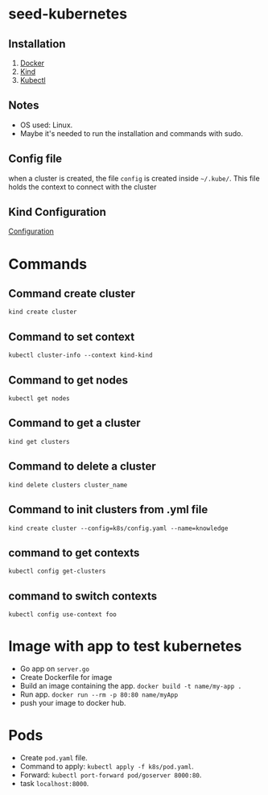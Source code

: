 # seed-kubernetes

## Installation
1. [Docker](https://docs.docker.com/compose/install/)
2. [Kind](https://kind.sigs.k8s.io/docs/user/quick-start)
3. [Kubectl](https://kubernetes.io/docs/reference/kubectl/)

## Notes
* OS used: Linux.
* Maybe it's needed to run the installation and commands with sudo.

## Config file
when a cluster is created, the file `config` is created inside `~/.kube/`. This file holds the context to connect with the cluster

## Kind Configuration
[Configuration](https://kind.sigs.k8s.io/docs/user/configuration/)

# Commands

## Command create cluster
`kind create cluster`
## Command to set context
`kubectl cluster-info --context kind-kind`
## Command to get nodes
`kubectl get nodes`
## Command to get a cluster
`kind get clusters`
## Command to delete a cluster
`kind delete clusters cluster_name`
## Command to init clusters from .yml file
`kind create cluster --config=k8s/config.yaml --name=knowledge`
## command to get contexts
`kubectl config get-clusters`
## command to switch contexts
`kubectl config use-context foo`

# Image with app to test kubernetes
* Go app on `server.go`
* Create Dockerfile for image
* Build an image containing the app. `docker build -t name/my-app .`
* Run app. `docker run --rm -p 80:80 name/myApp`
* push your image to docker hub.

# Pods
* Create `pod.yaml` file.
* Command to apply: `kubectl apply -f k8s/pod.yaml`.
* Forward: `kubectl port-forward pod/goserver 8000:80`.
* task `localhost:8000`.